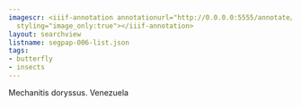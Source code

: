 ```yaml
---
imagescr: <iiif-annotation annotationurl="http://0.0.0.0:5555/annotate/annotations/segpap-006-5.json"
  styling="image_only:true"></iiif-annotation>
layout: searchview
listname: segpap-006-list.json
tags:
- butterfly
- insects
---
```

Mechanitis doryssus. Venezuela